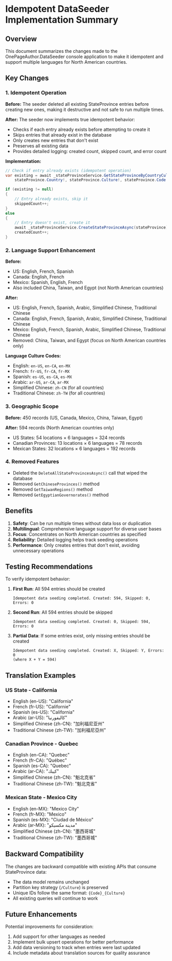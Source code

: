 # Idempotent DataSeeder Implementation Summary

## Overview
This document summarizes the changes made to the OnePageAuthor.DataSeeder console application to make it idempotent and support multiple languages for North American countries.

## Key Changes

### 1. Idempotent Operation
**Before:** The seeder deleted all existing StateProvince entries before creating new ones, making it destructive and not safe to run multiple times.

**After:** The seeder now implements true idempotent behavior:
- Checks if each entry already exists before attempting to create it
- Skips entries that already exist in the database
- Only creates new entries that don't exist
- Preserves all existing data
- Provides detailed logging: created count, skipped count, and error count

**Implementation:**
```csharp
// Check if entry already exists (idempotent operation)
var existing = await _stateProvinceService.GetStateProvinceByCountryCultureAndCodeAsync(
    stateProvince.Country!, stateProvince.Culture!, stateProvince.Code!);

if (existing != null)
{
    // Entry already exists, skip it
    skippedCount++;
}
else
{
    // Entry doesn't exist, create it
    await _stateProvinceService.CreateStateProvinceAsync(stateProvince);
    createdCount++;
}
```

### 2. Language Support Enhancement
**Before:** 
- US: English, French, Spanish
- Canada: English, French
- Mexico: Spanish, English, French
- Also included China, Taiwan, and Egypt (not North American countries)

**After:**
- US: English, French, Spanish, Arabic, Simplified Chinese, Traditional Chinese
- Canada: English, French, Spanish, Arabic, Simplified Chinese, Traditional Chinese  
- Mexico: English, French, Spanish, Arabic, Simplified Chinese, Traditional Chinese
- Removed: China, Taiwan, and Egypt (focus on North American countries only)

**Language Culture Codes:**
- English: `en-US`, `en-CA`, `en-MX`
- French: `fr-US`, `fr-CA`, `fr-MX`
- Spanish: `es-US`, `es-CA`, `es-MX`
- Arabic: `ar-US`, `ar-CA`, `ar-MX`
- Simplified Chinese: `zh-CN` (for all countries)
- Traditional Chinese: `zh-TW` (for all countries)

### 3. Geographic Scope
**Before:** 450 records (US, Canada, Mexico, China, Taiwan, Egypt)

**After:** 594 records (North American countries only)
- US States: 54 locations × 6 languages = 324 records
- Canadian Provinces: 13 locations × 6 languages = 78 records
- Mexican States: 32 locations × 6 languages = 192 records

### 4. Removed Features
- Deleted the `DeleteAllStateProvincesAsync()` call that wiped the database
- Removed `GetChineseProvinces()` method
- Removed `GetTaiwanRegions()` method
- Removed `GetEgyptianGovernorates()` method

## Benefits

1. **Safety**: Can be run multiple times without data loss or duplication
2. **Multilingual**: Comprehensive language support for diverse user bases
3. **Focus**: Concentrates on North American countries as specified
4. **Reliability**: Detailed logging helps track seeding operations
5. **Performance**: Only creates entries that don't exist, avoiding unnecessary operations

## Testing Recommendations

To verify idempotent behavior:

1. **First Run**: All 594 entries should be created
   ```
   Idempotent data seeding completed. Created: 594, Skipped: 0, Errors: 0
   ```

2. **Second Run**: All 594 entries should be skipped
   ```
   Idempotent data seeding completed. Created: 0, Skipped: 594, Errors: 0
   ```

3. **Partial Data**: If some entries exist, only missing entries should be created
   ```
   Idempotent data seeding completed. Created: X, Skipped: Y, Errors: 0
   (where X + Y = 594)
   ```

## Translation Examples

### US State - California
- English (en-US): "California"
- French (fr-US): "Californie"
- Spanish (es-US): "California"
- Arabic (ar-US): "كاليفورنيا"
- Simplified Chinese (zh-CN): "加利福尼亚州"
- Traditional Chinese (zh-TW): "加利福尼亞州"

### Canadian Province - Quebec
- English (en-CA): "Quebec"
- French (fr-CA): "Québec"
- Spanish (es-CA): "Quebec"
- Arabic (ar-CA): "كيبك"
- Simplified Chinese (zh-CN): "魁北克省"
- Traditional Chinese (zh-TW): "魁北克省"

### Mexican State - Mexico City
- English (en-MX): "Mexico City"
- French (fr-MX): "Mexico"
- Spanish (es-MX): "Ciudad de México"
- Arabic (ar-MX): "مدينة مكسيكو"
- Simplified Chinese (zh-CN): "墨西哥城"
- Traditional Chinese (zh-TW): "墨西哥城"

## Backward Compatibility

The changes are backward compatible with existing APIs that consume StateProvince data:
- The data model remains unchanged
- Partition key strategy (`/Culture`) is preserved
- Unique IDs follow the same format: `{Code}_{Culture}`
- All existing queries will continue to work

## Future Enhancements

Potential improvements for consideration:
1. Add support for other languages as needed
2. Implement bulk upsert operations for better performance
3. Add data versioning to track when entries were last updated
4. Include metadata about translation sources for quality assurance
